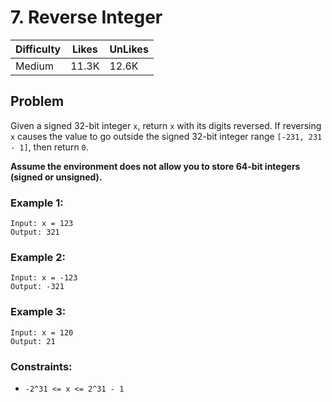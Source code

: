 # 7. Reverse Integer

| Difficulty | Likes | UnLikes |
| ---------- | ----- | ------- |
| Medium     | 11.3K | 12.6K   |

## Problem

Given a signed 32-bit integer `x`, return `x` with its digits reversed. If reversing `x` causes the value to go outside the signed 32-bit integer range `[-231, 231 - 1]`, then return `0`.

**Assume the environment does not allow you to store 64-bit integers (signed or unsigned).**

### Example 1:

```
Input: x = 123
Output: 321
```

### Example 2:

```
Input: x = -123
Output: -321
```

### Example 3:

```
Input: x = 120
Output: 21
```

### Constraints:

-   `-2^31 <= x <= 2^31 - 1`
